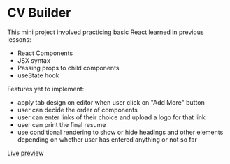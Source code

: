 # CV Builder 

This mini project involved practicing basic React learned in previous lessons:
- React Components
- JSX syntax
- Passing props to child components
- useState hook

Features yet to implement:
- apply tab design on editor when user click on "Add More" button
- user can decide the order of components
- user can enter links of their choice and upload a logo for that link
- user can print the final resume
- use conditional rendering to show or hide headings and other elements depending on whether user has entered anything or not so far

[Live preview](yet-to-be-hosted)
